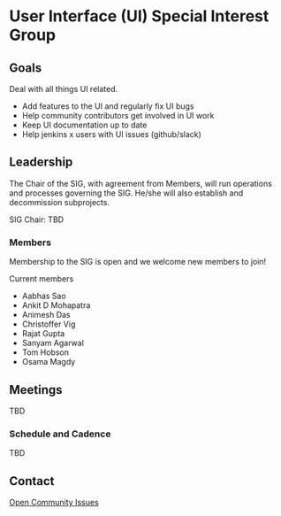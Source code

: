 # User Interface (UI) Special Interest Group

## Goals

Deal with all things UI related.

- Add features to the UI and regularly fix UI bugs
- Help community contributors get involved in UI work
- Keep UI documentation up to date
- Help jenkins x users with UI issues (github/slack)

## Leadership

The Chair of the SIG, with agreement from Members, will run operations and processes governing the SIG. He/she will also establish and decommission subprojects.

SIG Chair: TBD

### Members

Membership to the SIG is open and we welcome new members to join!

Current members

- Aabhas Sao
- Ankit D Mohapatra
- Animesh Das
- Christoffer Vig
- Rajat Gupta
- Sanyam Agarwal
- Tom Hobson
- Osama Magdy

## Meetings

TBD

### Schedule and Cadence

TBD

## Contact

[Open Community Issues](https://github.com/jenkins-x/jx/issues?q=is%3Aopen+is%3Aissue+label%3Aarea%2Fui)
